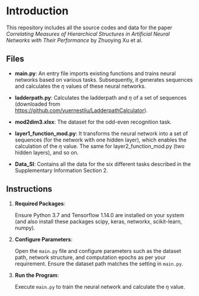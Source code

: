 # Introduction
This repository includes all the source codes and data for the paper *Correlating Measures of Hierarchical Structures in Artificial Neural Networks with Their Performance* by Zhuoying Xu et al.



## Files
- **main.py**: An entry file imports existing functions and trains neural networks based on various tasks. Subsequently, it generates sequences and calculates the $\eta$ values of these neural networks.

- **ladderpath.py**: Calculates the ladderpath and $\eta$ of a set of sequences (downloaded from https://github.com/yuernestliu/LadderpathCalculator).

- **mod2dim3.xlsx**: The dataset for the odd-even recognition task.

- **layer1_function_mod.py**: It transforms the neural network into a set of sequences (for the network with one hidden layer), which enables the calculation of the $\eta$ value. The same for layer2_function_mod.py (two hidden layers), and so on.

- **Data_SI**: Contains all the data for the six different tasks described in the Supplementary Information Section 2.




## Instructions

1. **Required Packages**: 

   Ensure Python 3.7 and Tensorflow 1.14.0 are installed on your system (and also install these packages scipy, keras, networkx, scikit-learn, numpy).

2. **Configure Parameters**:

   Open the `main.py` file and configure parameters such as the dataset path, network structure, and computation epochs as per your requirement. Ensure the dataset path matches the setting in `main.py`.

3. **Run the Program**:

   Execute `main.py` to train the neural network and calculate the $\eta$ value.



